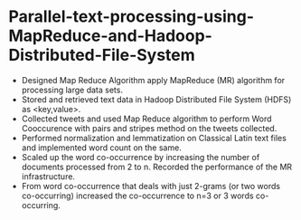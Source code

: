 # Parallel-text-processing-using-MapReduce-and-Hadoop-Distributed-File-System
- Designed Map Reduce Algorithm apply MapReduce (MR) algorithm for processing large data sets.
- Stored and retrieved text data in Hadoop Distributed File System (HDFS) as <key,value>.
- Collected tweets and used Map Reduce algorithm to perform Word Cooccurence with pairs and stripes method on the tweets collected.   
- Performed normalization and lemmatization on Classical Latin text files and implemented word 
  count on the same.  
- Scaled up the word co-occurrence by increasing the number of documents processed from 2 to n. 
   Recorded the performance of the MR infrastructure.
- From word co-occurrence that deals with just 2-grams (or two words co-occurring) increased
  the co-occurrence to n=3 or 3 words co-occurring.
